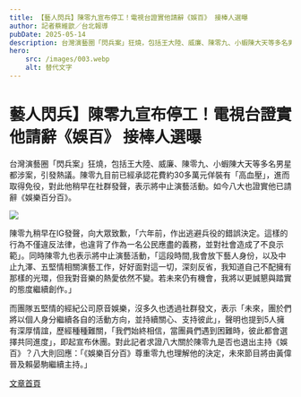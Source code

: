 ```yaml
---
title: 【藝人閃兵】陳零九宣布停工！電視台證實他請辭《娛百》 接棒人選曝
author: 記者蔡維歆／台北報導
pubDate: 2025-05-14
description: 台灣演藝圈「閃兵案」狂燒，包括王大陸、威廉、陳零九、小蝦陳大天等多名男星都涉案，引發熱議。陳零九目前已經承認花費約30多萬元佯裝有「高血壓」，進而取得免役，對此他稍早在社群發聲，表示將中止演藝活動。如今八大也證實他已請辭《娛樂百分百》。
hero:
    src: /images/003.webp
    alt: 替代文字
---
```

# 藝人閃兵】陳零九宣布停工！電視台證實他請辭《娛百》 接棒人選曝

台灣演藝圈「閃兵案」狂燒，包括王大陸、威廉、陳零九、小蝦陳大天等多名男星都涉案，引發熱議。陳零九目前已經承認花費約30多萬元佯裝有「高血壓」，進而取得免役，對此他稍早在社群發聲，表示將中止演藝活動。如今八大也證實他已請辭《娛樂百分百》。

![](/images/003-1.webp)

陳零九稍早在IG發聲，向大眾致歉，「六年前，作出逃避兵役的錯誤決定。這樣的行為不僅違反法律，也違背了作為一名公民應盡的義務，並對社會造成了不良示範」。同時陳零九也表示將中止演藝活動，「這段時間,我會放下藝人身份，以及中止九澤、五堅情相關演藝工作，好好面對這一切，深刻反省，我知道自己不配擁有那樣的光環，但我對音樂的熱愛依然不變。若未來仍有機會，我將以更誠懇與踏實的態度繼續創作。」

而團隊五堅情的經紀公司原音娛樂，沒多久也透過社群發文，表示「未來，團於們將以個人身分繼續各自的活動方向，並持續關心、支持彼此」，聲明也提到5人擁有深厚情誼，歷經種種難關，「我們始終相信，當團員們遇到困難時，彼此都會選擇共同進度」，即起宣布休團。對此記者求證八大關於陳零九是否也退出主持《娛百》？八大則回應：「《娛樂百分百》尊重零九也理解他的決定，未來節目將由黃偉晉及賴晏駒繼續主持。」

[文章首頁](/blog)
